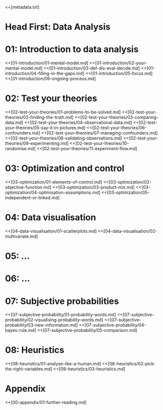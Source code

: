 <<[metadata.txt]
<!--<<{folder/raw_file.html}-->

# Head First: Data Analysis

# 01: Introduction to data analysis
<<[01-introduction/01-mental-model.md]
<<[01-introduction/02-your-mental-model.md]
<<[01-introduction/03-def-dis-eval-decide.md]
<<[01-introduction/04-filling-in-the-gaps.md]
<<[01-introduction/05-focus.md]
<<[01-introduction/06-ongoing-process.md]


# 02: Test your theories
<<[02-test-your-theories/01-problems-to-be-solved.md]
<<[02-test-your-theories/02-finding-the-truth.md]
<<[02-test-your-theories/03-comparing-data.md]
<<[02-test-your-theories/04-observational-data.md]
<<[02-test-your-theories/05-say-it-in-pictures.md]
<<[02-test-your-theories/06-confounders.md]
<<[02-test-your-theories/07-managing-confounders.md]
<<[02-test-your-theories/08-validating-observations.md]
<<[02-test-your-theories/09-experimenting.md]
<<[02-test-your-theories/10-randomise.md]
<<[02-test-your-theories/11-experiment-flow.md]


# 03: Optimization and control
<<[03-optimization/01-elements-of-control.md]
<<[03-optimization/02-objective-function.md]
<<[03-optimization/03-product-mix.md]
<<[03-optimization/04-optimisation-assumptions.md]
<<[03-optimization/05-independent-or-linked.md]


# 04: Data visualisation
<<[04-data-visualisation/01-scatterplots.md]
<<[04-data-visualisation/02-multivariate.md]


# 05: ...
# 06: ...


# 07: Subjective probabilities
<<[07-subjective-probability/01-probability-words.md]
<<[07-subjective-probability/02-visualising-probability-words.md]
<<[07-subjective-probability/03-new-information.md]
<<[07-subjective-probability/04-bayes-rule.md]
<<[07-subjective-probability/05-comparison.md]


# 08: Heuristics
<<[08-heuristics/01-analyse-like-a-human.md]
<<[08-heuristics/02-pick-the-right-variables.md]
<<[08-heuristics/03-heuristics.md]


# Appendix
<<[00-appendix/01-further-reading.md]

